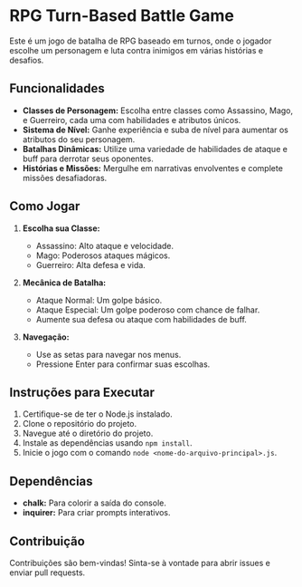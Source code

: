 # RPG Turn-Based Battle Game

Este é um jogo de batalha de RPG baseado em turnos, onde o jogador escolhe um personagem e luta contra inimigos em várias histórias e desafios.

## Funcionalidades

- **Classes de Personagem:** Escolha entre classes como Assassino, Mago, e Guerreiro, cada uma com habilidades e atributos únicos.
- **Sistema de Nível:** Ganhe experiência e suba de nível para aumentar os atributos do seu personagem.
- **Batalhas Dinâmicas:** Utilize uma variedade de habilidades de ataque e buff para derrotar seus oponentes.
- **Histórias e Missões:** Mergulhe em narrativas envolventes e complete missões desafiadoras.

## Como Jogar

1. **Escolha sua Classe:**

   - Assassino: Alto ataque e velocidade.
   - Mago: Poderosos ataques mágicos.
   - Guerreiro: Alta defesa e vida.

2. **Mecânica de Batalha:**

   - Ataque Normal: Um golpe básico.
   - Ataque Especial: Um golpe poderoso com chance de falhar.
   - Aumente sua defesa ou ataque com habilidades de buff.

3. **Navegação:**
   - Use as setas para navegar nos menus.
   - Pressione Enter para confirmar suas escolhas.

## Instruções para Executar

1. Certifique-se de ter o Node.js instalado.
2. Clone o repositório do projeto.
3. Navegue até o diretório do projeto.
4. Instale as dependências usando `npm install`.
5. Inicie o jogo com o comando `node <nome-do-arquivo-principal>.js`.

## Dependências

- **chalk:** Para colorir a saída do console.
- **inquirer:** Para criar prompts interativos.

## Contribuição

Contribuições são bem-vindas! Sinta-se à vontade para abrir issues e enviar pull requests.
